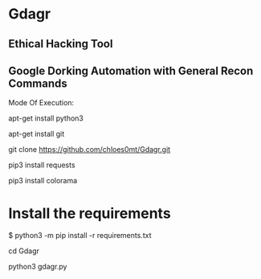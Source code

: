 # Gdagr
Ethical Hacking Tool
---
Google Dorking Automation with General Recon Commands
---

Mode Of Execution:

apt-get install python3

apt-get install git

git clone https://github.com/chloes0mt/Gdagr.git

pip3 install requests

pip3 install colorama

# Install the requirements
$ python3 -m pip install -r requirements.txt

cd Gdagr

python3 gdagr.py
